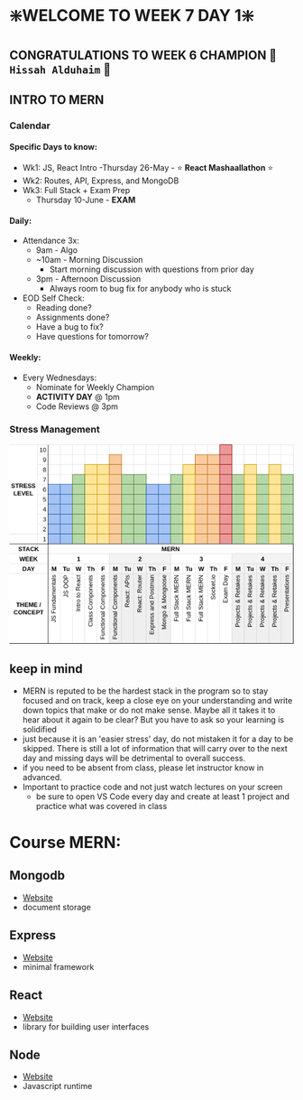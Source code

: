 # :sparkle:WELCOME TO WEEK 7 DAY 1:sparkle:

## CONGRATULATIONS TO WEEK 6 CHAMPION :star2: `Hissah Alduhaim` :star2:

## INTRO TO MERN

### Calendar

#### Specific Days to know:

- Wk1: JS, React Intro
  -Thursday 26-May - :star: **React Mashaallathon** :star:
- Wk2: Routes, API, Express, and MongoDB
- Wk3: Full Stack + Exam Prep
  - Thursday 10-June - **EXAM**

#### Daily:

- Attendance 3x:
  - 9am - Algo
  - ~10am - Morning Discussion
    - Start morning discussion with questions from prior day
  - 3pm - Afternoon Discussion
    - Always room to bug fix for anybody who is stuck
- EOD Self Check:
  - Reading done?
  - Assignments done?
  - Have a bug to fix?
  - Have questions for tomorrow?

#### Weekly:

- Every Wednesdays:
  - Nominate for Weekly Champion
  - **ACTIVITY DAY** @ 1pm
  - Code Reviews @ 3pm

### Stress Management

<img src="curves_v3.png" alt="mern stress">

## keep in mind

- MERN is reputed to be the hardest stack in the program so to stay focused and on track, keep a close eye on your understanding and write down topics that make or do not make sense. Maybe all it takes it to hear about it again to be clear? But you have to ask so your learning is solidified
- just because it is an 'easier stress' day, do not mistaken it for a day to be skipped. There is still a lot of information that will carry over to the next day and missing days will be detrimental to overall success.
- if you need to be absent from class, please let instructor know in advanced.
- Important to practice code and not just watch lectures on your screen
  - be sure to open VS Code every day and create at least 1 project and practice what was covered in class

# Course MERN:

## Mongodb

- [Website](https://www.mongodb.com/)
- document storage

## Express

- [Website](https://expressjs.com/)
- minimal framework

## React

- [Website](https://reactjs.org/)
- library for building user interfaces

## Node

- [Website](https://nodejs.org/en/)
- Javascript runtime
